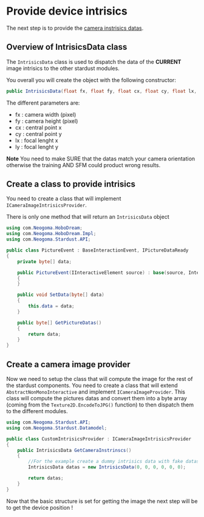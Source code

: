 # Provide device intrisics

The next step is to provide the [camera instrisics datas](https://en.wikipedia.org/wiki/Camera_resectioning#Intrinsic_parameters).

## Overview of IntrisicsData class
The ```IntrisicsData``` class is used to dispatch the data of the **CURRENT** image intrisics to the other stardust modules.

You overall you will create the object with the following constructor:
```cs
public IntrisicsData(float fx, float fy, float cx, float cy, float lx, float ly);
```

The different parameters are:
* fx : camera width (pixel)
* fy : camera height (pixel)
* cx : central point x
* cy : central point y
* lx : focal lenght x
* ly : focal lenght y

**Note** You need to make SURE that the datas match your camera orientation otherwise the training AND SFM could product wrong results.

## Create a class to provide intrisics
You need to create a class that will implement ```ICameraImageIntrisicsProvider```.

There is only one method that will return an ```IntrisicsData``` object

```cs
using com.Neogoma.HoboDream;
using com.Neogoma.HoboDream.Impl;
using com.Neogoma.Stardust.API;

public class PictureEvent : BaseInteractionEvent, IPictureDataReady
{
    private byte[] data;

    public PictureEvent(IInteractiveElement source) : base(source, InteractiveEventAction.ARRIVED)
    {
    }

    public void SetData(byte[] data)
    {
        this.data = data;
    }

    public byte[] GetPictureDatas()
    {
        return data;
    }
}
```

## Create a camera image provider

Now we need to setup the class that will compute the image for the rest of the stardust components. You need to create a class that will extend ```AbstractNonMonoInteractive``` and implement ```ICameraImageProvider```. This class will compute the pictures datas and convert them into a byte array (coming from the ``Texture2D.EncodeToJPG()`` function) to then dispatch them to the different modules.

```cs
using com.Neogoma.Stardust.API;
using com.Neogoma.Stardust.Datamodel;

public class CustomIntrisicsProvider : ICameraImageIntrisicsProvider
{
    public IntrisicsData GetCameraInstrinscs()
    {
        //For the example create a dummy intrisics data with fake datas and return it
        IntrisicsData datas = new IntrisicsData(0, 0, 0, 0, 0, 0);

        return datas;
    }
}
```

Now that the basic structure is set for getting the image the next step will be to get the device position !
